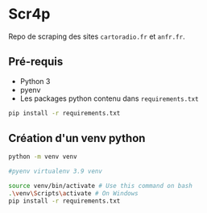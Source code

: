# Scr4p
Repo de scraping des sites `cartoradio.fr` et `anfr.fr`.

## Pré-requis
- Python 3
- pyenv
- Les packages python contenu dans `requirements.txt`
```bash
pip install -r requirements.txt
```


## Création d'un venv python
```bash
python -m venv venv

#pyenv virtualenv 3.9 venv

source venv/bin/activate # Use this command on bash
.\venv\Scripts\activate # On Windows
pip install -r requirements.txt
```